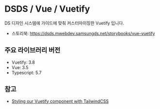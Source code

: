 # DSDS / Vue / Vuetify

DS 디자인 시스템에 가이드에 맞춰 커스터마이징한 Vuetify 입니다.

- 스토리북: https://dsds.mwebdev.samsungds.net/storybooks/vue-vuetify

## 주요 라이브러리 버전

- Vuetify: 3.8
- Vue: 3.5
- Typescript: 5.7


## 참고

- [Styling our Vuetify component with TailwindCSS](https://medium.com/@mattlcoleman88/styling-our-vuetify-component-with-tailwindcss-4be0a55021aa)